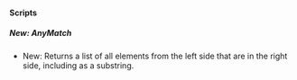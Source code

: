 
#### Scripts

##### New: AnyMatch

- New: Returns a list of all elements from the left side that are in the right side, including as a substring. 
